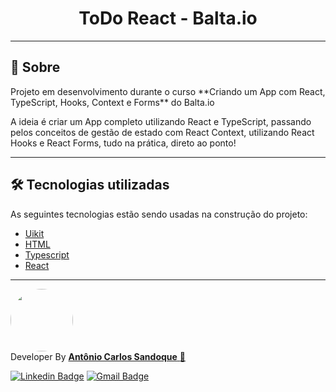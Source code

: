 <h1 align = "center"> ToDo React - Balta.io</h1>

<!-- ## 🖥 Preview

<p align = "center">
  <img src = "https://user-images.githubusercontent.com/65127683/96372056-7b0b1a80-113b-11eb-887b-df1cfe09fc5d.gif"
 height = "400">
</p> -->

---

<!-- ## :dash: Deploy da Aplicação com Netlify

> ### :link: https://my-happy.netlify.app/ <br />
>
> [![Netlify Status](https://api.netlify.com/api/v1/badges/6fc4bb0b-9d36-477c-b041-c11f988eaa09/deploy-status)](https://app.netlify.com/sites/my-devgallery/deploys)

--- -->

## 📖 Sobre

<p>Projeto em desenvolvimento durante o curso **Criando um App com React, TypeScript, Hooks, Context e Forms** do Balta.io</p>

<p>A ideia é criar um App completo utilizando React e TypeScript, passando pelos conceitos de gestão de estado com React Context, utilizando React Hooks e React Forms, tudo na prática, direto ao ponto!</p>

---

## 🛠 Tecnologias utilizadas

As seguintes tecnologias estão sendo usadas na construção do projeto:

- [Uikit](https://getuikit.com/)
- [HTML](https://www.w3schools.com/html/default.asp)
- [Typescript](https://www.typescriptlang.org/)
- [React](https://pt-br.reactjs.org/)

---

<a href="https://www.linkedin.com/in/sandoque/">
 <img style="border-radius: 50%;" src="https://user-images.githubusercontent.com/65127683/95398436-20bcbf00-08dc-11eb-95a3-d1aaedc987d0.jpg" width="100px;" alt=""/></a>
 <br />
 Developer By
 <a href="https://www.linkedin.com/in/sandoque/"> <b> Antônio Carlos Sandoque</b> </a> <a href="https://www.linkedin.com/in/sandoque/" title="Sandoque">🚀</a> <br />
 
[![Linkedin Badge](https://img.shields.io/badge/-Sandoque-blue?style=flat-square&logo=Linkedin&logoColor=white&link=https://www.linkedin.com/in/sandoque/)](https://www.linkedin.com/in/sandoque/) [![Gmail Badge](https://img.shields.io/badge/-acsandoque@gmail.com-c14438?style=flat-square&logo=Gmail&logoColor=white&link=mailto:acsandoque@gmail.com)](mailto:acsandoque@gmail.com)

<!-- ---
## :page_with_curl: Licença
[![MIT license](https://img.shields.io/badge/License-MIT-blue.svg)](https://lbesson.mit-license.org/)

--- -->
